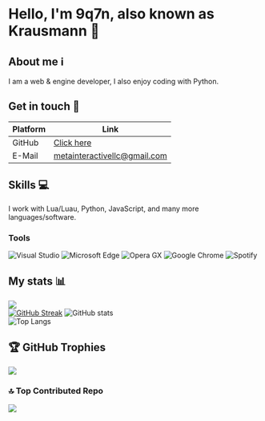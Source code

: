 # Hello, I'm 9q7n, also known as Krausmann 👋

## About me ℹ️
I am a web & engine developer, I also enjoy coding with Python.

## Get in touch 💬
| Platform  | Link |
| ------------- | ------------- |
| GitHub | [Click here](https://github.com/9q7n/9q7n) |
| E-Mail | metainteractivellc@gmail.com |

## Skills 💻
I work with Lua/Luau, Python, JavaScript, and many more languages/software.

### Tools
![Visual Studio](https://img.shields.io/badge/Visual_Studio-5C2D91?style=for-the-badge&logo=visual%20studio&logoColor=white)
![Microsoft Edge](https://img.shields.io/badge/Microsoft_Edge-0078D7?style=for-the-badge&logo=Microsoft-edge&logoColor=white)
![Opera GX](https://img.shields.io/badge/Opera%20GX-red.svg?style=for-the-badge&logo=opera&logoColor=white)
![Google Chrome](https://img.shields.io/badge/Chrome-orange.svg?style=for-the-badge&logo=Google%20Chrome&logoColor=white)
![Spotify](https://img.shields.io/badge/Spotify-1ED760?&style=for-the-badge&logo=spotify&logoColor=white)

## My stats 📊
![](https://komarev.com/ghpvc/?username=9q7n&color=5865F2)  
[![GitHub Streak](https://streak-stats.demolab.com/?9q7n=9q7n)](https://git.io/streak-stats)
![GitHub stats](https://github-readme-stats.vercel.app/api?username=9q7n&bg_color=1a1b27&border_color=1a1b27&show_icons=true&title_color=6e9cee&icon_color=6e9cee&text_color=8e97a1)  
![Top Langs](https://github-readme-stats.vercel.app/api/top-langs/?username=9q7n&bg_color=1a1b27&border_color=1a1b27&show_icons=true&title_color=6e9cee&text_color=8e97a1&layout=compact&card_width=446)

## 🏆 GitHub Trophies
![](https://github-profile-trophy.vercel.app/?username=9q7n&theme=dark&no-frame=true&no-bg=true&margin-w=4)

### 🔝 Top Contributed Repo
![](https://github-contributor-stats.vercel.app/api?username=9q7n&limit=5&theme=dark&combine_all_yearly_contributions=true)

<!--START_SECTION:waka-->
<!--END_SECTION:waka-->

